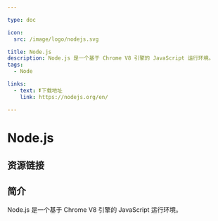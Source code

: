 ```yaml
---

type: doc

icon:
  src: /image/logo/nodejs.svg

title: Node.js
description: Node.js 是一个基于 Chrome V8 引擎的 JavaScript 运行环境。
tags:
  - Node

links:
  - text: ⏬下载地址
    link: https://nodejs.org/en/

---
```


<ShowLogo />

# Node.js

<ShowTags />

<ShowBreadcrumb />

## 资源链接

<ShowLinks />

## 简介

Node.js 是一个基于 Chrome V8 引擎的 JavaScript 运行环境。
